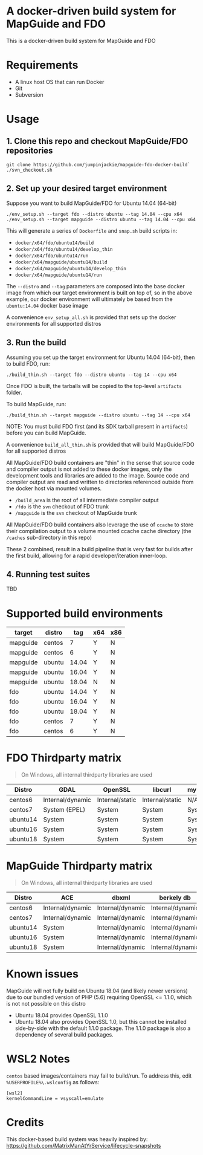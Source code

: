 # A docker-driven build system for MapGuide and FDO

This is a docker-driven build system for MapGuide and FDO

# Requirements

 * A linux host OS that can run Docker
 * Git
 * Subversion

# Usage

## 1. Clone this repo and checkout MapGuide/FDO repositories

```
git clone https://github.com/jumpinjackie/mapguide-fdo-docker-build`
./svn_checkout.sh
```

## 2. Set up your desired target environment

Suppose you want to build MapGuide/FDO for Ubuntu 14.04 (64-bit)

```
./env_setup.sh --target fdo --distro ubuntu --tag 14.04 --cpu x64
./env_setup.sh --target mapguide --distro ubuntu --tag 14.04 --cpu x64
```

This will generate a series of `Dockerfile` and `snap.sh` build scripts in:

 * `docker/x64/fdo/ubuntu14/build`
 * `docker/x64/fdo/ubuntu14/develop_thin`
 * `docker/x64/fdo/ubuntu14/run`
 * `docker/x64/mapguide/ubuntu14/build`
 * `docker/x64/mapguide/ubuntu14/develop_thin`
 * `docker/x64/mapguide/ubuntu14/run`

The `--distro` and `--tag` parameters are composed into the base docker image from which our target environment is built on top of, so in the above example, our docker environment will ultimately be based from the `ubuntu:14.04` docker base image

A convenience `env_setup_all.sh` is provided that sets up the docker environments for all supported distros

## 3. Run the build

Assuming you set up the target environment for Ubuntu 14.04 (64-bit), then to build FDO, run:

```
./build_thin.sh --target fdo --distro ubuntu --tag 14 --cpu x64
```

Once FDO is built, the tarballs will be copied to the top-level `artifacts` folder.

To build MapGuide, run:

```
./build_thin.sh --target mapguide --distro ubuntu --tag 14 --cpu x64
```

NOTE: You must build FDO first (and its SDK tarball present in `artifacts`) before you can build MapGuide.

A convenience `build_all_thin.sh` is provided that will build MapGuide/FDO for all supported distros

All MapGuide/FDO build containers are "thin" in the sense that source code and compiler output is not added to these docker images, only the development tools and libraries are added to the image. Source code and compiler output are read and written to directories referenced outside from the docker host via mounted volumes.

 * `/build_area` is the root of all intermediate compiler output
 * `/fdo` is the `svn` checkout of FDO trunk
 * `/mapguide` is the `svn` checkout of MapGuide trunk

All MapGuide/FDO build containers also leverage the use of `ccache` to store their compilation output to a volume mounted ccache cache directory (the `/caches` sub-directory in this repo)

These 2 combined, result in a build pipeline that is very fast for builds after the first build, allowing for a rapid developer/iteration inner-loop.

## 4. Running test suites

TBD

# Supported build environments

|target  |distro|tag  |x64|x86|
|--------|------|-----|---|---|
|mapguide|centos|7    | Y | N |
|mapguide|centos|6    | Y | N |
|mapguide|ubuntu|14.04| Y | N |
|mapguide|ubuntu|16.04| Y | N |
|mapguide|ubuntu|18.04| N | N |
|fdo     |ubuntu|14.04| Y | N |
|fdo     |ubuntu|16.04| Y | N |
|fdo     |ubuntu|18.04| Y | N |
|fdo     |centos|7    | Y | N |
|fdo     |centos|6    | Y | N |

# FDO Thirdparty matrix

> On Windows, all internal thirdparty libraries are used

| Distro   | GDAL             | OpenSSL         | libcurl         | mysqlclient | mariadbclient   | libpq           | xalan-c          | xerces-c          |
|----------|------------------|-----------------|-----------------|-------------|-----------------|-----------------|------------------|-------------------|
| centos6  | Internal/dynamic | Internal/static | Internal/static | N/A         | Internal/static | Internal/static | Internal/dynamic | Internal/dynamic |
| centos7  | System (EPEL)    | System          | System          | System      | N/A             | System          | System           | System            |
| ubuntu14 | System           | System          | System          | System      | N/A             | System          | System           | System            |
| ubuntu16 | System           | System          | System          | System      | N/A             | System          | System           | System            |
| ubuntu18 | System           | System          | System          | System      | N/A             | System          | System           | System            |

# MapGuide Thirdparty matrix

> On Windows, all internal thirdparty libraries are used

| Distro   | ACE              | dbxml            | berkely db       | xqilla           | geos            | gd              | libpng          | freetype        | libjpeg         | zlib            | xerces-c         |
|----------|------------------|------------------|------------------|------------------|-----------------|-----------------|-----------------|-----------------|-----------------|-----------------|------------------|
| centos6  | Internal/dynamic | Internal/dynamic | Internal/dynamic | Internal/dynamic | Internal/static | Internal/static | Internal/static | Internal/static | Internal/static | Internal/static | Internal/dynamic |
| centos7  | Internal/dynamic | Internal/dynamic | Internal/dynamic | Internal/dynamic | System          | System          | System          | System          | System          | System          | System           |
| ubuntu14 | System           | Internal/dynamic | Internal/dynamic | Internal/dynamic | System          | System          | System          | System          | System          | System          | System           |
| ubuntu16 | System           | Internal/dynamic | Internal/dynamic | Internal/dynamic | System          | System          | System          | System          | System          | System          | System           |
| ubuntu18 | System           | Internal/dynamic | Internal/dynamic | Internal/dynamic | System          | System          | System          | System          | System          | System          | System           |

# Known issues

MapGuide will not fully build on Ubuntu 18.04 (and likely newer versions) due to our bundled version of PHP (5.6) requiring OpenSSL <= 1.1.0, which is not not possible on this distro

 * Ubuntu 18.04 provides OpenSSL 1.1.0
 * Ubuntu 18.04 also provides OpenSSL 1.0, but this cannot be installed side-by-side with the default 1.1.0 package. The 1.1.0 package is also a dependency of several build packages.

# WSL2 Notes

`centos` based images/containers may fail to build/run. To address this, edit `%USERPROFILE%\.wslconfig` as follows:

```
[wsl2]
kernelCommandLine = vsyscall=emulate
```

# Credits

This docker-based build system was heavily inspired by: https://github.com/MatrixManAtYrService/lifecycle-snapshots
